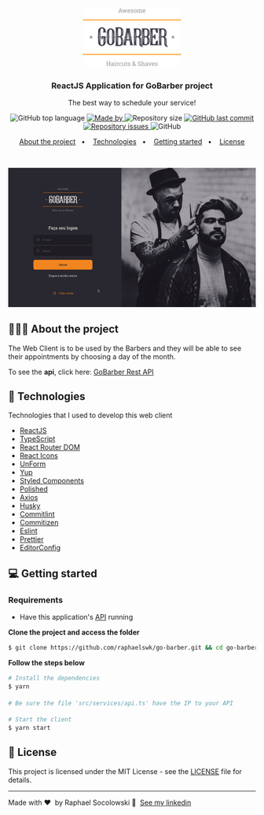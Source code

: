 <h1 align="center">
  <img alt="Logo" src="https://github.com/raphaelswk/go-barber/blob/main/.github/GoBarberLogo.svg" width="200px">
</h1>

<h3 align="center">
  ReactJS Application for GoBarber project
</h3>

<p align="center">The best way to schedule your service!</p>

<p align="center">
  <img alt="GitHub top language" src="https://img.shields.io/github/languages/top/raphaelswk/gobarber-web?color=%23FF9000">

  <a href="https://www.linkedin.com/in/raphaelswk/" target="_blank" rel="noopener noreferrer">
    <img alt="Made by" src="https://img.shields.io/badge/made%20by-raphael%20socolowski-%23FF9000">
  </a>

  <img alt="Repository size" src="https://img.shields.io/github/repo-size/raphaelswk/go-barber?color=%23FF9000">

  <a href="https://github.com/raphaelswk/go-barber/commits/master">
    <img alt="GitHub last commit" src="https://img.shields.io/github/last-commit/raphaelswk/go-barber?color=%23FF9000">
  </a>

  <a href="https://github.com/raphaelswk/go-barber/issues">
    <img alt="Repository issues" src="https://img.shields.io/github/issues/raphaelswk/go-barber?color=%23FF9000">
  </a>

  <img alt="GitHub" src="https://img.shields.io/github/license/raphaelswk/go-barber?color=%23FF9000">
</p>

<p align="center">
  <a href="#%EF%B8%8F-about-the-project">About the project</a>&nbsp;&nbsp;&nbsp;•&nbsp;&nbsp;&nbsp;
  <a href="#-technologies">Technologies</a>&nbsp;&nbsp;&nbsp;•&nbsp;&nbsp;&nbsp;
  <a href="#-getting-started">Getting started</a>&nbsp;&nbsp;&nbsp;•&nbsp;&nbsp;&nbsp;  
  <a href="#-license">License</a>
</p>

</br>

<p align="center">
  <img alt="Layout" src="https://github.com/raphaelswk/go-barber/blob/main/.github/GoBarberWeb.gif">
</p>

## 💇🏻‍♂️ About the project
The Web Client is to be used by the Barbers and they will be able to see their appointments by choosing a day of the month.

To see the **api**, click here: [GoBarber Rest API](https://github.com/raphaelswk/go-barber/tree/main/gobarber-backend)</br>


## 🚀 Technologies

Technologies that I used to develop this web client

- [ReactJS](https://reactjs.org/)
- [TypeScript](https://www.typescriptlang.org/)
- [React Router DOM](https://reacttraining.com/react-router/)
- [React Icons](https://react-icons.netlify.com/#/)
- [UnForm](https://unform.dev/)
- [Yup](https://github.com/jquense/yup)
- [Styled Components](https://styled-components.com/)
- [Polished](https://github.com/styled-components/polished)
- [Axios](https://github.com/axios/axios)
- [Husky](https://github.com/typicode/husky)
- [Commitlint](https://github.com/conventional-changelog/commitlint)
- [Commitizen](https://github.com/commitizen/cz-cli)
- [Eslint](https://eslint.org/)
- [Prettier](https://prettier.io/)
- [EditorConfig](https://editorconfig.org/)

## 💻 Getting started

### Requirements

- Have this application's [API](https://github.com/raphaelswk/go-barber/tree/main/gobarber-backend) running

**Clone the project and access the folder**

```bash
$ git clone https://github.com/raphaelswk/go-barber.git && cd go-barber/gobarber-web
```

**Follow the steps below**

```bash
# Install the dependencies
$ yarn

# Be sure the file 'src/services/api.ts' have the IP to your API

# Start the client
$ yarn start
```

## 📝 License

This project is licensed under the MIT License - see the [LICENSE](LICENSE) file for details.

---

Made with ♥ &nbsp;by Raphael Socolowski 👋 &nbsp;[See my linkedin](https://www.linkedin.com/in/raphaelswk/)
